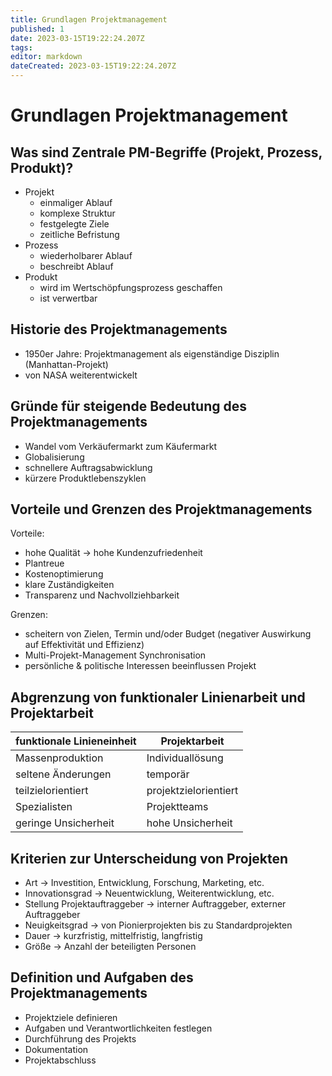 ```yaml
---
title: Grundlagen Projektmanagement
published: 1
date: 2023-03-15T19:22:24.207Z
tags: 
editor: markdown
dateCreated: 2023-03-15T19:22:24.207Z
---
```


# Grundlagen Projektmanagement

## Was sind Zentrale PM-Begriffe (Projekt, Prozess, Produkt)?

- Projekt
  - einmaliger Ablauf
  - komplexe Struktur
  - festgelegte Ziele
  - zeitliche Befristung
- Prozess
  - wiederholbarer Ablauf
  - beschreibt Ablauf
- Produkt
  - wird im Wertschöpfungsprozess geschaffen
  - ist verwertbar

## Historie des Projektmanagements

- 1950er Jahre: Projektmanagement als eigenständige Disziplin (Manhattan-Projekt)
- von NASA weiterentwickelt

## Gründe für steigende Bedeutung des Projektmanagements

- Wandel vom Verkäufermarkt zum Käufermarkt
- Globalisierung
- schnellere Auftragsabwicklung
- kürzere Produktlebenszyklen

## Vorteile und Grenzen des Projektmanagements

Vorteile:

- hohe Qualität -> hohe Kundenzufriedenheit
- Plantreue
- Kostenoptimierung
- klare Zuständigkeiten
- Transparenz und Nachvollziehbarkeit

Grenzen:

- scheitern von Zielen, Termin und/oder Budget (negativer Auswirkung auf Effektivität und Effizienz)
- Multi-Projekt-Management Synchronisation
- persönliche & politische Interessen beeinflussen Projekt

## Abgrenzung von funktionaler Linienarbeit und Projektarbeit

funktionale Linieneinheit|Projektarbeit
---|---
Massenproduktion|Individuallösung
seltene Änderungen| temporär
teilzielorientiert|projektzielorientiert
Spezialisten|Projektteams
geringe Unsicherheit|hohe Unsicherheit

## Kriterien zur Unterscheidung von Projekten

- Art -> Investition, Entwicklung, Forschung, Marketing, etc.
- Innovationsgrad -> Neuentwicklung, Weiterentwicklung, etc.
- Stellung Projektauftraggeber -> interner Auftraggeber, externer Auftraggeber
- Neuigkeitsgrad -> von Pionierprojekten bis zu Standardprojekten
- Dauer -> kurzfristig, mittelfristig, langfristig
- Größe -> Anzahl der beteiligten Personen

## Definition und Aufgaben des Projektmanagements

- Projektziele definieren
- Aufgaben und Verantwortlichkeiten festlegen
- Durchführung des Projekts
- Dokumentation
- Projektabschluss
